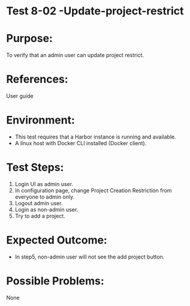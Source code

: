 Test 8-02 -Update-project-restrict
=======

# Purpose:

To verify that an admin user can update project restrict.

# References:
User guide

# Environment:
* This test requires that a Harbor instance is running and available.
* A linux host with Docker CLI installed (Docker client).

# Test Steps:

1. Login UI as admin user.  
2. In configuration page, change Project Creation Restriction from everyone to admin only.  
3. Logout admin user.  
4. Login as non-admin user.  
5. Try to add a project.  

# Expected Outcome:

* In step5, non-admin user will not see the add project button.

# Possible Problems:
None
